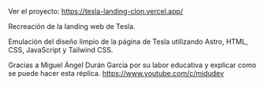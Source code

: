 Ver el proyecto: https://tesla-landing-clon.vercel.app/

Recreación de la landing web de Tesla.

Emulación del diseño limpio de la página de Tesla utilizando Astro, HTML, CSS, JavaScript y Tailwind CSS.

Gracias a Miguel Ángel Durán García por su labor educativa y explicar como se puede hacer esta réplica. https://www.youtube.com/c/midudev
